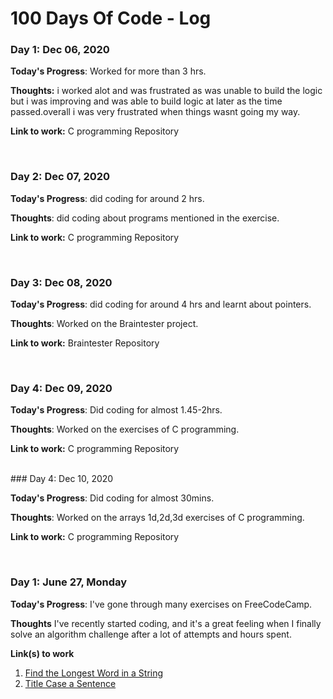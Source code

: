 # 100 Days Of Code - Log

### Day 1: Dec 06, 2020 

**Today's Progress**: Worked for more than 3 hrs.

**Thoughts:** i worked alot and was frustrated as was unable to build the logic but i was improving and was able to build logic at later as the time passed.overall i was very frustrated when things wasnt going my way.

**Link to work:** C programming Repository

<br>


### Day 2: Dec 07, 2020 

**Today's Progress**: did coding for around 2 hrs.

**Thoughts**: did coding about programs mentioned in the exercise.

**Link to work:** C programming Repository

<br>

### Day 3: Dec 08, 2020 

**Today's Progress**: did coding for around 4 hrs and learnt about pointers.

**Thoughts**: Worked on the Braintester project.

**Link to work:** Braintester Repository

<br>

### Day 4: Dec 09, 2020 

**Today's Progress**: Did coding for almost 1.45-2hrs.

**Thoughts**: Worked on the exercises of C programming.

**Link to work:** C programming Repository

<br>
### Day 4: Dec 10, 2020 

**Today's Progress**: Did coding for almost 30mins.

**Thoughts**: Worked on the arrays 1d,2d,3d exercises of C programming.

**Link to work:** C programming Repository

<br>


### Day 1: June 27, Monday

**Today's Progress**: I've gone through many exercises on FreeCodeCamp.

**Thoughts** I've recently started coding, and it's a great feeling when I finally solve an algorithm challenge after a lot of attempts and hours spent.

**Link(s) to work**
1. [Find the Longest Word in a String](https://www.freecodecamp.com/challenges/find-the-longest-word-in-a-string)
2. [Title Case a Sentence](https://www.freecodecamp.com/challenges/title-case-a-sentence)
